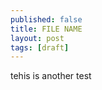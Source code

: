 ```yaml
---
published: false
title: FILE NAME
layout: post
tags: [draft]
---
```

<p>tehis is another test</p>